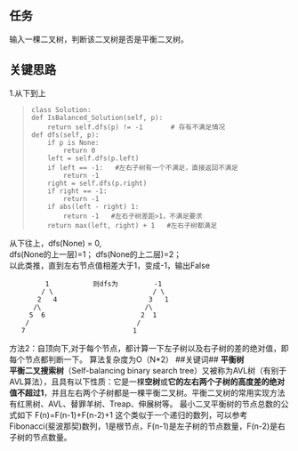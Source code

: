 ## 任务 ##
输入一棵二叉树，判断该二叉树是否是平衡二叉树。

## 关键思路 ##

1.从下到上  
>     class Solution:  
>     def IsBalanced_Solution(self, p):  
>         return self.dfs(p) != -1       # 存有不满足情况
>     def dfs(self, p):
>         if p is None:
>             return 0
>         left = self.dfs(p.left)
>         if left == -1:   #左右子树有一个不满足，直接返回不满足
>             return -1
>         right = self.dfs(p.right)
>         if right == -1:
>             return -1
>         if abs(left - right) 1:
>             return -1   #左右子树差距>1，不满足要求
>         return max(left, right) + 1   #左右子树都满足
从下往上，dfs(None) = 0,  
 dfs(None的上一层)=1；  dfs(None的上二层)=2；  
以此类推，直到左右节点值相差大于1，变成-1，输出False

             1           则dfs为         -1
            / \                         / \
           2   4                       3   1
          /\                          /\
         5  6                        2  1   
        /                           /
       7                           1                      
    
    

方法2：自顶向下,对于每个节点，都计算一下左子树以及右子树的差的绝对值，即每个节点都判断一下。
算法复杂度为O（N*2）
##关键词##
**平衡树**  
**平衡二叉搜索树**（Self-balancing binary search tree）又被称为AVL树（有别于AVL算法），且具有以下性质：它是一棵**空树**或**它的左右两个子树的高度差的绝对值不超过1**，并且左右两个子树都是一棵平衡二叉树。平衡二叉树的常用实现方法有红黑树、AVL、替罪羊树、Treap、伸展树等。 最小二叉平衡树的节点总数的公式如下 F(n)=F(n-1)+F(n-2)+1 这个类似于一个递归的数列，可以参考Fibonacci(斐波那契)数列，1是根节点，F(n-1)是左子树的节点数量，F(n-2)是右子树的节点数量。
